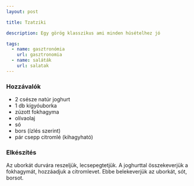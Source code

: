 ```yaml
---
layout: post

title: Tzatziki

description: Egy görög klasszikus ami minden húsételhez jó

tags:
  - name: gasztronómia
    url: gasztronomia
  - name: saláták
    url: salatak
---
```


### Hozzávalók
 - 2 csésze natúr joghurt
 - 1 db kígyóuborka
 - zúzott fokhagyma
 - olívaolaj
 - só
 - bors (ízlés szerint)
 - pár csepp citromlé (kihagyható)


### Elkészítés
Az uborkát durvára reszeljük, lecsepegtetjük. A joghurttal összekeverjük a
fokhagymát, hozzáadjuk a citromlevet.
Ebbe belekeverjük az uborkát, sót, borsot.
